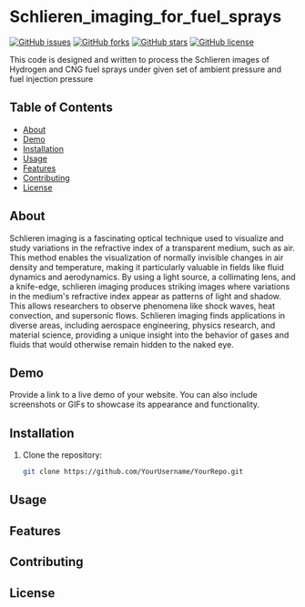 # Schlieren_imaging_for_fuel_sprays

[![GitHub issues](https://img.shields.io/github/issues/YourUsername/YourRepo)](https://github.com/YourUsername/YourRepo/issues)
[![GitHub forks](https://img.shields.io/github/forks/YourUsername/YourRepo)](https://github.com/YourUsername/YourRepo/network)
[![GitHub stars](https://img.shields.io/github/stars/YourUsername/YourRepo)](https://github.com/YourUsername/YourRepo/stargazers)
[![GitHub license](https://img.shields.io/github/license/YourUsername/YourRepo)](https://github.com/YourUsername/YourRepo/blob/main/LICENSE)

This code is designed and written to process the Schlieren images of Hydrogen and CNG fuel sprays under given set of ambient pressure and fuel injection pressure

## Table of Contents

- [About](#about)
- [Demo](#demo)
- [Installation](#installation)
- [Usage](#usage)
- [Features](#features)
- [Contributing](#contributing)
- [License](#license)

## About

Schlieren imaging is a fascinating optical technique used to visualize and study variations in the refractive index of a transparent medium, such as air. This method enables the visualization of normally invisible changes in air density and temperature, making it particularly valuable in fields like fluid dynamics and aerodynamics. By using a light source, a collimating lens, and a knife-edge, schlieren imaging produces striking images where variations in the medium's refractive index appear as patterns of light and shadow. This allows researchers to observe phenomena like shock waves, heat convection, and supersonic flows. Schlieren imaging finds applications in diverse areas, including aerospace engineering, physics research, and material science, providing a unique insight into the behavior of gases and fluids that would otherwise remain hidden to the naked eye.

## Demo

Provide a link to a live demo of your website. You can also include screenshots or GIFs to showcase its appearance and functionality.

## Installation

1. Clone the repository:

   ```sh
   git clone https://github.com/YourUsername/YourRepo.git

## Usage

## Features

## Contributing

## License

